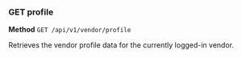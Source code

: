 ### GET profile ###

**Method** `GET /api/v1/vendor/profile`

Retrieves the vendor profile data for the currently logged-in vendor.

